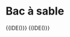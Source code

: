 # Bac à sable

{{IDE()}}
{{IDE()}}

<!-- <div class = "can_wrapper">
<canvas id ="tracer" width="500" height="300"></canvas>
<canvas id="pointer" width="500" height="300"></canvas>
</div> -->